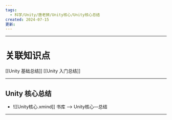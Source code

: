 ```yaml
---
tags:
  - 科学/Unity/唐老狮/Unity核心/Unity核心总结
created: 2024-07-15
更新:
---
```


---
# 关联知识点

[[Unity 基础总结]] [[Unity 入门总结]]

---

## Unity 核心总结

- ![[Unity核心.xmind]]
书库 ——> Unity核心—总结

---
